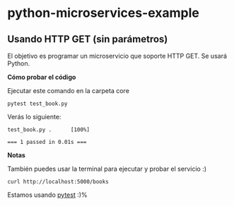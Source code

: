 # python-microservices-example
Usando HTTP GET (sin parámetros)
---
El objetivo es programar un microservicio que soporte HTTP GET. Se usará Python.

**Cómo probar el código** </br>

Ejecutar este comando en la carpeta core 
```
pytest test_book.py
```

Verás lo siguiente:
```
test_book.py .      [100%]

=== 1 passed in 0.01s ===
```

**Notas** </br>

También puedes usar la terminal para ejecutar y probar el servicio :)
```
curl http://localhost:5000/books
```

Estamos usando [pytest](https://pypi.org/project/pytest/) :)%